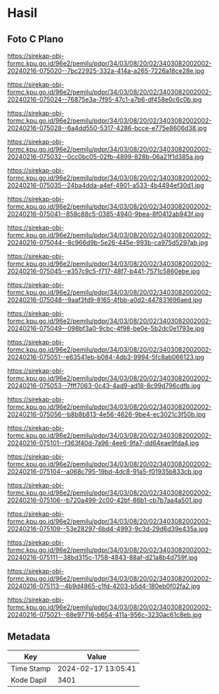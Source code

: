 # Hasil

## Foto C Plano

https://sirekap-obj-formc.kpu.go.id/96e2/pemilu/pdpr/34/03/08/20/02/3403082002002-20240216-075020--7bc22925-332a-414a-a265-7226a18ce28e.jpg

https://sirekap-obj-formc.kpu.go.id/96e2/pemilu/pdpr/34/03/08/20/02/3403082002002-20240216-075024--76875e3a-7f95-47c1-a7b6-df458e0c6c0b.jpg

https://sirekap-obj-formc.kpu.go.id/96e2/pemilu/pdpr/34/03/08/20/02/3403082002002-20240216-075028--6a4dd550-5317-4286-bcce-e775e8606d38.jpg

https://sirekap-obj-formc.kpu.go.id/96e2/pemilu/pdpr/34/03/08/20/02/3403082002002-20240216-075032--0cc0bc05-02fb-4899-828b-06a21f1d385a.jpg

https://sirekap-obj-formc.kpu.go.id/96e2/pemilu/pdpr/34/03/08/20/02/3403082002002-20240216-075035--24ba4dda-a4ef-4901-a533-4b4494ef30d1.jpg

https://sirekap-obj-formc.kpu.go.id/96e2/pemilu/pdpr/34/03/08/20/02/3403082002002-20240216-075041--858c88c5-0385-4940-9bea-8f0412ab943f.jpg

https://sirekap-obj-formc.kpu.go.id/96e2/pemilu/pdpr/34/03/08/20/02/3403082002002-20240216-075044--8c966d9b-5e26-445e-993b-ca975d5297ab.jpg

https://sirekap-obj-formc.kpu.go.id/96e2/pemilu/pdpr/34/03/08/20/02/3403082002002-20240216-075045--e357c9c5-f717-48f7-b441-7571c5860ebe.jpg

https://sirekap-obj-formc.kpu.go.id/96e2/pemilu/pdpr/34/03/08/20/02/3403082002002-20240216-075048--9aaf3fd9-8165-4fbb-a0d2-447831696aed.jpg

https://sirekap-obj-formc.kpu.go.id/96e2/pemilu/pdpr/34/03/08/20/02/3403082002002-20240216-075049--098bf3a0-9cbc-4f98-be0e-5b2dc0e1793e.jpg

https://sirekap-obj-formc.kpu.go.id/96e2/pemilu/pdpr/34/03/08/20/02/3403082002002-20240216-075051--e63541eb-b084-4db3-9994-5fc8ab066123.jpg

https://sirekap-obj-formc.kpu.go.id/96e2/pemilu/pdpr/34/03/08/20/02/3403082002002-20240216-075053--7fff7063-0c43-4ad9-ad18-8c99d796cdfb.jpg

https://sirekap-obj-formc.kpu.go.id/96e2/pemilu/pdpr/34/03/08/20/02/3403082002002-20240216-075056--b8b8b813-4e56-4626-9be4-ec3021c3f50b.jpg

https://sirekap-obj-formc.kpu.go.id/96e2/pemilu/pdpr/34/03/08/20/02/3403082002002-20240216-075101--f363f40d-7a96-4ee6-9fa7-dd64eae9fda4.jpg

https://sirekap-obj-formc.kpu.go.id/96e2/pemilu/pdpr/34/03/08/20/02/3403082002002-20240216-075104--a068c795-19bd-4dc8-91a5-f01935b833cb.jpg

https://sirekap-obj-formc.kpu.go.id/96e2/pemilu/pdpr/34/03/08/20/02/3403082002002-20240216-075106--b720a499-2c00-42bf-86b1-cb7b7aa4a501.jpg

https://sirekap-obj-formc.kpu.go.id/96e2/pemilu/pdpr/34/03/08/20/02/3403082002002-20240216-075109--53e28297-6bd4-4993-9c3d-29d6d39e435a.jpg

https://sirekap-obj-formc.kpu.go.id/96e2/pemilu/pdpr/34/03/08/20/02/3403082002002-20240216-075111--38bd315c-1758-4843-88af-d21a8b4d759f.jpg

https://sirekap-obj-formc.kpu.go.id/96e2/pemilu/pdpr/34/03/08/20/02/3403082002002-20240216-075113--4b9d4865-c1fd-4203-b5d4-180eb0f02fa2.jpg

https://sirekap-obj-formc.kpu.go.id/96e2/pemilu/pdpr/34/03/08/20/02/3403082002002-20240216-075021--68e97716-b654-411a-956c-3230ac61c8eb.jpg


## Metadata

| Key        | Value               |
| ---------- | ------------------- |
| Time Stamp | 2024-02-17 13:05:41 |
| Kode Dapil | 3401                |



